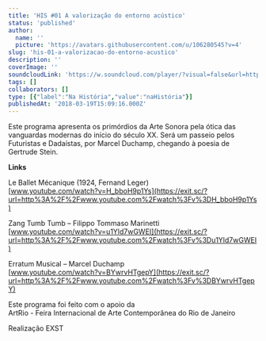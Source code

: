 ```yaml
---
title: 'HIS #01 A valorização do entorno acústico'
status: 'published'
author:
  name: ''
  picture: 'https://avatars.githubusercontent.com/u/106280545?v=4'
slug: 'his-01-a-valorizacao-do-entorno-acustico'
description: ''
coverImage: ''
soundcloudLink: 'https://w.soundcloud.com/player/?visual=false&url=http%3A%2F%2Fapi.soundcloud.com%2Ftracks%2F109277493&show_artwork=false&in=artesonora%2Fsets%2Fnahistoria'
tags: []
collaborators: []
type: [{"label":"Na História","value":"naHistória"}]
publishedAt: '2018-03-19T15:09:16.000Z'
---
```


Este programa apresenta os primórdios da Arte Sonora pela ótica das vanguardas modernas do início do século XX. Será um passeio pelos Futuristas e Dadaístas, por Marcel Duchamp, chegando à poesia de Gertrude Stein.

**Links**

Le Ballet Mécanique (1924, Fernand Leger)\
[www.youtube.com/watch?v=H_bboH9p1Ys](https://exit.sc/?url=http%3A%2F%2Fwww.youtube.com%2Fwatch%3Fv%3DH_bboH9p1Ys)

Zang Tumb Tumb – Filippo Tommaso Marinetti\
[www.youtube.com/watch?v=u1Yld7wGWEI](https://exit.sc/?url=http%3A%2F%2Fwww.youtube.com%2Fwatch%3Fv%3Du1Yld7wGWEI)

Erratum Musical – Marcel Duchamp\
[www.youtube.com/watch?v=BYwrvHTgepY](https://exit.sc/?url=http%3A%2F%2Fwww.youtube.com%2Fwatch%3Fv%3DBYwrvHTgepY)

Este programa foi feito com o apoio da \
ArtRio - Feira Internacional de Arte Contemporânea do Rio de Janeiro

Realização EXST